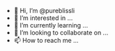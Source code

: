 - 👋 Hi, I’m @pureblissli
- 👀 I’m interested in ...
- 🌱 I’m currently learning ...
- 💞️ I’m looking to collaborate on ...
- 📫 How to reach me ...

<!---
pureblissli/pureblissli is a ✨ special ✨ repository because its `README.md` (this file) appears on your GitHub profile.
You can click the Preview link to take a look at your changes.
--->
